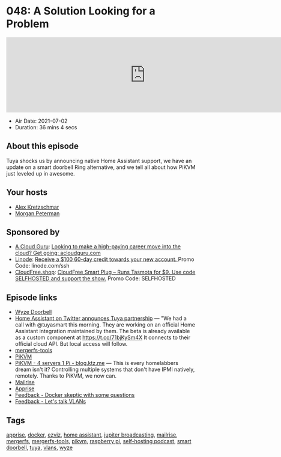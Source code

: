 # 048: A Solution Looking for a Problem

<iframe src="https://player.fireside.fm/v2/dUlrHQih+p2FnTk26?theme=dark" width="740" height="200" frameborder="0" scrolling="no"></iframe>

* Air Date: 2021-07-02
* Duration: 36 mins 4 secs

## About this episode

Tuya shocks us by announcing native Home Assistant support, we have an update on a smart doorbell Ring alternative, and we tell all about how PiKVM just leveled up in awesome.

## Your hosts
* [Alex Kretzschmar](https://selfhosted.show/hosts/alexktz)
* [Morgan Peterman](https://selfhosted.show/guests/morgan)

## Sponsored by

  * [A Cloud Guru](https://acloudguru.com/): [Looking to make a high-paying career move into the cloud? Get going: acloudguru.com](https://acloudguru.com/)
  * [Linode](https://linode.com/ssh): [Receive a $100 60-day credit towards your new account. ](https://linode.com/ssh) Promo Code: linode.com/ssh
  * [CloudFree.shop](https://cloudfree.shop/): [CloudFree Smart Plug – Runs Tasmota for $9. Use code SELFHOSTED and support the show.](https://cloudfree.shop/) Promo Code: SELFHOSTED



## Episode links

  * [Wyze Doorbell](https://wyze.com/wyze-doorbell.html "Wyze Doorbell")
  * [Home Assistant on Twitter announces Tuya partnership](https://twitter.com/home_assistant/status/1409944323546763265 "Home Assistant on Twitter announces Tuya partnership") — "We had a call with @tuyasmart this morning. They are working on an official Home Assistant integration maintained by them. The beta is already available as a custom component at https://t.co/71bjKySm4X It connects to their official cloud API. But local access will follow.
  * [mergerfs-tools](https://github.com/trapexit/mergerfs-tools "mergerfs-tools")
  * [PiKVM](https://pikvm.org/ "PiKVM")
  * [PiKVM - 4 servers 1 Pi - blog.ktz.me](https://blog.ktz.me/pikvm-controlling-up-to-4-servers-simultaneously/ "PiKVM - 4 servers 1 Pi - blog.ktz.me") — This is every homelabbers dream isn't it? Controlling multiple systems that don't have IPMI natively, remotely. Thanks to PiKVM, we now can.
  * [Mailrise](https://github.com/YoRyan/mailrise "Mailrise")
  * [Apprise](https://github.com/caronc/apprise "Apprise")
  * [Feedback - Docker skeptic with some questions](https://paste.docs.lol/reader/TroddenEphemerides "Feedback - Docker skeptic with some questions")
  * [Feedback - Let's talk VLANs](https://paste.docs.lol/reader/WincingsScheming "Feedback - Let's talk VLANs")



## Tags

[apprise](https://selfhosted.show/tags/apprise), [docker](https://selfhosted.show/tags/docker), [ezviz](https://selfhosted.show/tags/ezviz), [home assistant](https://selfhosted.show/tags/home%20assistant), [jupiter broadcasting](https://selfhosted.show/tags/jupiter%20broadcasting), [mailrise](https://selfhosted.show/tags/mailrise), [mergerfs](https://selfhosted.show/tags/mergerfs), [mergerfs-tools](https://selfhosted.show/tags/mergerfs-tools), [pikvm](https://selfhosted.show/tags/pikvm), [raspberry pi](https://selfhosted.show/tags/raspberry%20pi), [self-hosting podcast](https://selfhosted.show/tags/self-hosting%20podcast), [smart doorbell](https://selfhosted.show/tags/smart%20doorbell), [tuya](https://selfhosted.show/tags/tuya), [vlans](https://selfhosted.show/tags/vlans), [wyze](https://selfhosted.show/tags/wyze)